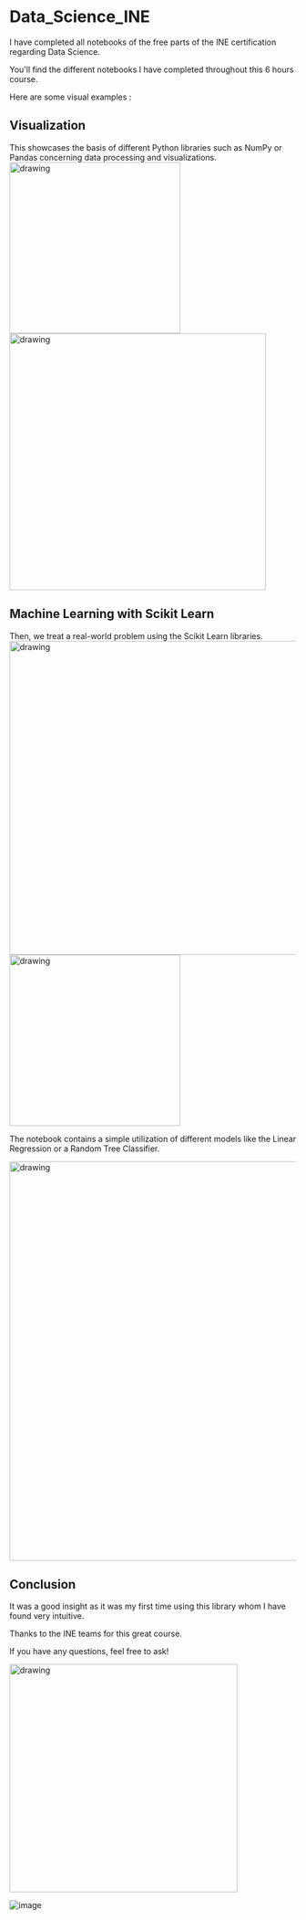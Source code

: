 # Data_Science_INE
I have completed all notebooks of the free parts of the INE certification regarding Data Science. 

You'll find the different notebooks I have completed throughout this 6 hours course.

Here are some visual examples :

## Visualization
This showcases the basis of different Python libraries such as NumPy or Pandas concerning data processing and visualizations.
<img src=https://user-images.githubusercontent.com/51094403/136029303-13d3f3e9-7661-469b-95a9-752aea27089b.png alt="drawing" width="300"/>
<img src=https://user-images.githubusercontent.com/51094403/136029412-d0396796-5856-486e-9c7f-8919aba69deb.png alt="drawing" width="450"/>

## Machine Learning with Scikit Learn
Then, we treat a real-world problem using the Scikit Learn libraries. 
<img src=https://user-images.githubusercontent.com/51094403/136031623-c0f79b63-f856-4a35-b1f1-d6df0c6ce148.png alt="drawing" width="550"/>
<img src=https://user-images.githubusercontent.com/51094403/136031734-3fd924fa-c717-49fc-8d6e-3f164762a31b.png alt="drawing" width="300"/>

The notebook contains a simple utilization of different models like the Linear Regression or a Random Tree Classifier.

<img src=https://user-images.githubusercontent.com/51094403/136031904-31bb6b57-1ea2-4639-92e9-bf89d501e41f.png alt="drawing" width="700"/>

## Conclusion 

It was a good insight as it was my first time using this library whom I have found very intuitive.

Thanks to the INE teams for this great course. 

If you have any questions, feel free to ask! 


<img src=https://user-images.githubusercontent.com/51094403/136016292-228718c9-51b8-4edf-a733-c0962cd2e12f.png alt="drawing" width="400"/>

![image](https://user-images.githubusercontent.com/51094403/136015286-069e7a0f-1428-47a9-ba06-400d28830220.png)
